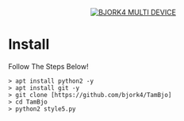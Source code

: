 <!DOCTYPE html><html lang="en" data-color-mode="auto" data-light-theme="light" data-dark-theme="dark" data-a11y-animated-images="system" data-turbo-loaded=""><head><meta http-equiv="Content-Type" content="text/html; charset=UTF-8"><link rel="stylesheet" type="text/css" href="cid:css-4872dc26-6100-4f91-ab9d-52db99ff84b9@mhtml.blink" />
    

<p align="center" dir="auto">
<a href="https://github.com/bjork4/TamBjo/blob/v6/README.md#"><img title="BJORK4 MULTI DEVICE" src="https://camo.githubusercontent.com/9f726d72d96c4970d85499010fa8aa83d419cfba366dbc0dda9b0bf861db16dc/68747470733a2f2f696d672e736869656c64732e696f2f62616467652f484152554b41204d554c5449204445564943452d677265656e3f636f6c6f72413d25323366663030303026636f6c6f72423d253233303137653430267374796c653d666f722d7468652d6261646765" data-canonical-src="https://img.shields.io/badge/HARUKA MULTI DEVICE-green?colorA=%23ff0000&amp;colorB=%23017e40&amp;style=for-the-badge" style="max-width: 100%;"></a>
</p>

# Install
Follow The Steps Below!

```python2
> apt install python2 -y
> apt install git -y
> git clone [https://github.com/bjork4/TamBjo]
> cd TamBjo
> python2 style5.py
